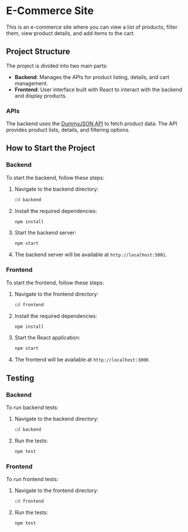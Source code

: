 # E-Commerce Site

This is an e-commerce site where you can view a list of products, filter them, view product details, and add items to the cart.

## Project Structure

The project is divided into two main parts:

- **Backend**: Manages the APIs for product listing, details, and cart management.
- **Frontend**: User interface built with React to interact with the backend and display products.

### APIs

The backend uses the [DummyJSON API](https://dummyjson.com/docs/products) to fetch product data. The API provides product lists, details, and filtering options.

## How to Start the Project

### Backend

To start the backend, follow these steps:

1. Navigate to the backend directory:
   ```bash
   cd backend
   ```

2. Install the required dependencies:
   ```bash
   npm install
   ```

3. Start the backend server:
   ```bash
   npm start
   ```

4. The backend server will be available at `http://localhost:5001`.

### Frontend

To start the frontend, follow these steps:

1. Navigate to the frontend directory:
   ```bash
   cd frontend
   ```

2. Install the required dependencies:
   ```bash
   npm install
   ```

3. Start the React application:
   ```bash
   npm start
   ```

4. The frontend will be available at `http://localhost:3000`.

## Testing

### Backend

To run backend tests:

1. Navigate to the backend directory:
   ```bash
   cd backend
   ```

2. Run the tests:
   ```bash
   npm test
   ```

### Frontend

To run frontend tests:

1. Navigate to the frontend directory:
   ```bash
   cd frontend
   ```

2. Run the tests:
   ```bash
   npm test
   ```

